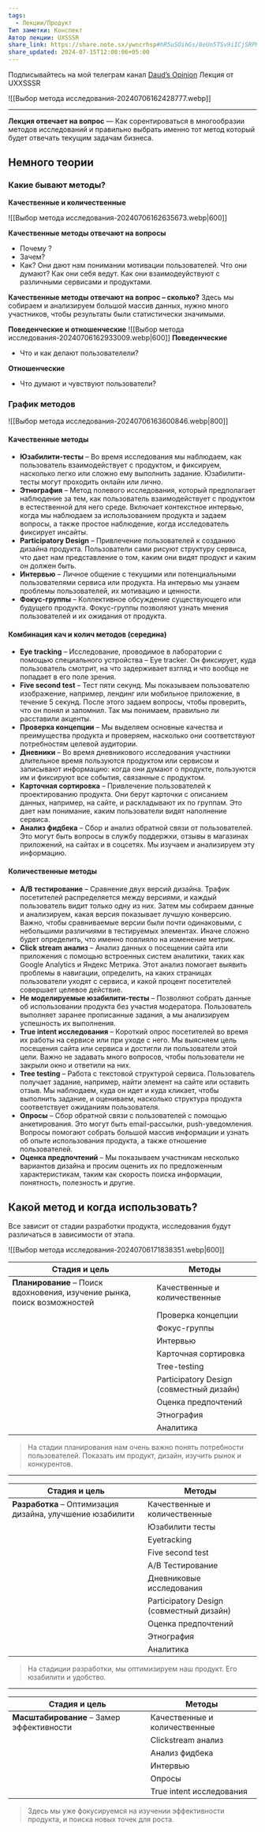 ```yaml
---
tags:
  - Лекции/Продукт
Тип заметки: Конспект
Автор лекции: UXSSSR
share_link: https://share.note.sx/ywncrhsp#hR5uSOihGs/8eUn5TSv9iICjSRPHQ3Wq/TRws4GB9go
share_updated: 2024-07-15T12:08:06+05:00
---
```

Подписывайтесь на мой телеграм канал [Daud’s Opinion](https://t.me/DaudsOpinion)
Лекция от UXXSSSR

![[Выбор метода исследования-20240706162428777.webp]]

---

**Лекция отвечает на вопрос** — Как сорентироваться в многообразии методов исследований и правильно выбрать именно тот метод который будет отвечать текущим задачам бизнеса.

## Немного теории

### Какие бывают методы?
**Качественные и количественные**

![[Выбор метода исследования-20240706162635673.webp|600]]

**Качественные методы отвечают на вопросы**
- Почему ?
- Зачем?
- Как?
Они дают нам понимании мотивации пользователей. Что они думают? Как они себя ведут. Как они взаимодеуйствуют с различными сервисами и продуктами.

**Качественные методы отвечают на вопрос – сколько?**
Здесь мы собираем и анализируем большой массив данных, нужно много участников, чтобы результаты были статистически значимыми.

**Поведенческие и отношенческие**
![[Выбор метода исследования-20240706162933009.webp|600]]
**Поведенческие**
- Что и как делают пользователели?

**Отношенческие**
- Что думают и чувствуют пользователи?

### График методов

![[Выбор метода исследования-20240706163600846.webp|800]]

#### Качественные методы
- **Юзабилити-тесты** – Во время исследования мы наблюдаем, как пользователь взаимодействует с продуктом, и фиксируем, насколько легко или сложно ему выполнить задание. Юзабилити-тесты могут проходить онлайн или лично.
- **Этнография** – Метод полевого исследования, который предполагает наблюдение за тем, как пользователь взаимодействует с продуктом в естественной для него среде. Включает контекстное интервью, когда мы наблюдаем за использованием продукта и задаем вопросы, а также простое наблюдение, когда исследователь фиксирует инсайты.
- **Participatory Design** – Привлечение пользователей к созданию дизайна продукта. Пользователи сами рисуют структуру сервиса, что дает нам представление о том, каким они видят продукт и каким он должен быть.
- **Интервью** – Личное общение с текущими или потенциальными пользователями сервиса или продукта. На интервью мы узнаем проблемы пользователей, их мотивацию и ценности.
- **Фокус-группы** – Коллективное обсуждение существующего или будущего продукта. Фокус-группы позволяют узнать мнения пользователей и их ожидания от продукта.

#### Комбинация кач и колич методов (середина)
- **Eye tracking** – Исследование, проводимое в лаборатории с помощью специального устройства – Eye tracker. Он фиксирует, куда пользователь смотрит, на что задерживает взгляд и что вообще не попадает в его поле зрения.
- **Five second test** – Тест пяти секунд. Мы показываем пользователю изображение, например, лендинг или мобильное приложение, в течение 5 секунд. После этого задаем вопросы, чтобы проверить, что он понял и запомнил. Так мы понимаем, правильно ли расставили акценты.
- **Проверка концепции** – Мы выделяем основные качества и преимущества продукта и проверяем, насколько они соответствуют потребностям целевой аудитории.
- **Дневники** – Во время дневникового исследования участники длительное время пользуются продуктом или сервисом и записывают информацию: когда они думают о продукте, пользуются им и фиксируют все события, связанные с продуктом.
- **Карточная сортировка** – Привлечение пользователей к проектированию продукта. Они берут карточки с описанием данных, например, на сайте, и раскладывают их по группам. Это дает нам понимание, каким пользователи видят наполнение сервиса.
- **Анализ фидбека** – Сбор и анализ обратной связи от пользователей. Это могут быть вопросы в службу поддержки, отзывы в магазинах приложений, на сайтах и в соцсетях. Мы изучаем и анализируем эту информацию.

#### Количественные методы
- **A/B тестирование** – Сравнение двух версий дизайна. Трафик посетителей распределяется между версиями, и каждый пользователь видит только одну из них. Затем мы собираем данные и анализируем, какая версия показывает лучшую конверсию. Важно, чтобы сравниваемые версии были почти одинаковыми, с небольшими различиями в тестируемых элементах. Иначе сложно будет определить, что именно повлияло на изменение метрик.
- **Click stream анализ** – Анализ данных о посещении сайта или приложения с помощью встроенных систем аналитики, таких как Google Analytics и Яндекс Метрика. Этот анализ помогает выявить проблемы в навигации, определить, на каких страницах пользователи уходят с сервиса, и какой процент посетителей совершает целевое действие.
- **Не моделируемые юзабилити-тесты** – Позволяют собрать данные об использовании продукта без участия модератора. Пользователь выполняет заранее прописанные задания, а мы анализируем успешность их выполнения.
- **True intent исследования** – Короткий опрос посетителей во время их работы на сервисе или при уходе с него. Мы выясняем цель посещения сайта или сервиса и достигли ли пользователи этой цели. Важно не задавать много вопросов, чтобы пользователи не закрыли окно и ответили на них.
- **Tree testing** – Работа с текстовой структурой сервиса. Пользователь получает задание, например, найти элемент на сайте или оставить отзыв. Мы наблюдаем, куда он идет и куда кликает, чтобы выполнить задание, и оцениваем, насколько структура продукта соответствует ожиданиям пользователя.
- **Опросы** – Сбор обратной связи с пользователей с помощью анкетирования. Это могут быть email-рассылки, push-уведомления. Вопросы помогают собрать большой массив информации и узнать об опыте использования продукта, а также отношение пользователей.
- **Оценка предпочтений** – Мы показываем участникам несколько вариантов дизайна и просим оценить их по предложенным характеристикам, таким как скорость поиска информации, понятность, полезность и другие.

## Какой метод и когда использовать? 

Все зависит от стадии разработки продукта, исследования будут различаться в зависимости от этапа.

![[Выбор метода исследования-20240706171838351.webp|600]]

| **Стадия и цель**                                                        | **Методы**                               |
| ------------------------------------------------------------------------ | ---------------------------------------- |
| **Планирование** – Поиск вдохновения, изучение рынка, поиск возможностей | Качественные и количественные            |
|                                                                          | Проверка концепции                       |
|                                                                          | Фокус-группы                             |
|                                                                          | Интервью                                 |
|                                                                          | Карточная сортировка                     |
|                                                                          | Tree-testing                             |
|                                                                          | Participatory Design (совместный дизайн) |
|                                                                          | Оценка предпочтений                      |
|                                                                          | Этнография                               |
|                                                                          | Аналитика                                |
> На стадии планирования нам очень важно понять потребности пользователей. Показать им продукт, дизайн, изучить рынок и конкурентов.

---

| **Стадия и цель**                                         | **Методы**                               |
| --------------------------------------------------------- | ---------------------------------------- |
| **Разработка** – Оптимизация дизайна, улучшение юзабилити | Качественные и количественные            |
|                                                           | Юзабилити тесты                          |
|                                                           | Eyetracking                              |
|                                                           | Five second test                         |
|                                                           | A/B Тестирование                         |
|                                                           | Дневниковые исследования                 |
|                                                           | Participatory Design (совместный дизайн) |
|                                                           | Оценка предпочтений                      |
|                                                           | Этнография                               |
|                                                           | Аналитика                                |
> На стадиции разработки, мы оптимизируем наш продукт. Его юзабилити и удобство.

---

| **Стадия и цель**                         | **Методы**                    |
| ----------------------------------------- | ----------------------------- |
| **Масштабирование** – Замер эффективности | Качественные и количественные |
|                                           | Clickstream анализ            |
|                                           | Анализ фидбека                |
|                                           | Интервью                      |
|                                           | Опросы                        |
|                                           | True intent исследования      |
> Здесь мы уже фокусируемся на изучении эффективности продукта, и поиска новых точек для роста. 
